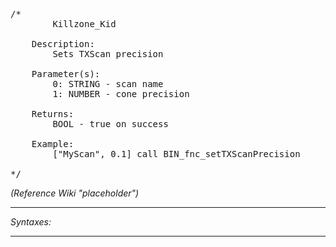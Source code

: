 <pre>/*
		Killzone_Kid

	Description:
		Sets TXScan precision

	Parameter(s):
		0: STRING - scan name
		1: NUMBER - cone precision
		
	Returns:
		BOOL - true on success
		
	Example:
		["MyScan", 0.1] call BIN_fnc_setTXScanPrecision

*/</pre>
*(Reference Wiki "placeholder")*


---
*Syntaxes:*

<!-- [] call `BIN_fnc_setTXScanPrecision` -->

---

